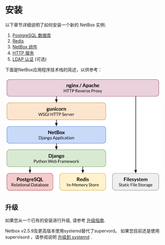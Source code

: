 # 安装

以下章节详细说明了如何安装一个新的 NetBox 实例:

1. [PostgreSQL 数据库](1-postgresql%20zh-cn.md)
1. [Redis](2-redis%20zh-cn.md)
3. [NetBox 组件](3-netbox%20zh-cn.md)
4. [HTTP 服务](4-http-daemon.md)
5. [LDAP 认证](5-ldap.md) (可选)

下面是NetBox应用程序技术栈的简述，以供参考：

![NetBox UI as seen by a non-authenticated user](../media/installation/netbox_application_stack.png)

## 升级

如果您从一个已有的安装进行升级, 请参考 [升级指南](upgrading.md).

Netbox v2.5.9及更高版本使用systemd替代了supervord。  如果您目前还是使用 supervisord ，请参阅说明 [升级到 systemd](migrating-to-systemd.md) .
